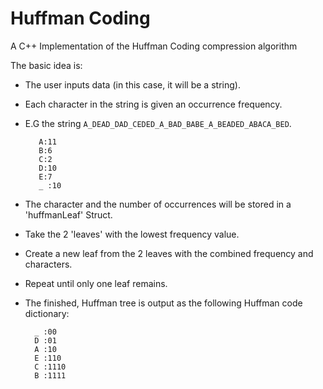 # Huffman Coding

A C++ Implementation of the Huffman Coding compression algorithm

The basic idea is:

* The user inputs data (in this case, it will be a string).
* Each character in the string is given an occurrence frequency.
* E.G the string `A_DEAD_DAD_CEDED_A_BAD_BABE_A_BEADED_ABACA_BED`.

         A:11
         B:6
         C:2
         D:10
         E:7
         _ :10

 * The character and the number of occurrences will be stored in a 'huffmanLeaf' Struct.
 * Take the 2 'leaves' with the lowest frequency value.
 - Create a new leaf from the 2 leaves with the combined frequency and characters.
 - Repeat until only one leaf remains.

 - The finished, Huffman tree is output as the following Huffman code dictionary:

         _ :00
         D :01
         A :10
         E :110
         C :1110
         B :1111
